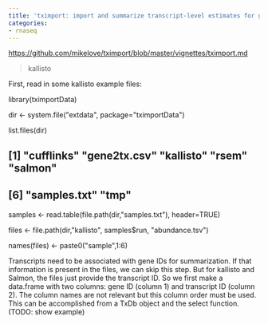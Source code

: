 ```yaml
---
title: 'tximport: import and summarize transcript-level estimates for gene-level analysis'
categories:
- rnaseq
---
```

https://github.com/mikelove/tximport/blob/master/vignettes/tximport.md
<!--more-->

> kallisto

First, read in some kallisto example files:

library(tximportData)

dir <\- system.file("extdata", package="tximportData")

list.files(dir)

## [1] "cufflinks" "gene2tx.csv" "kallisto" "rsem" "salmon"

## [6] "samples.txt" "tmp"

samples <\- read.table(file.path(dir,"samples.txt"), header=TRUE)

files <\- file.path(dir,"kallisto", samples$run, "abundance.tsv")

names(files) <\- paste0("sample",1:6)

Transcripts need to be associated with gene IDs for summarization. If that
information is present in the files, we can skip this step. But for kallisto
and Salmon, the files just provide the transcript ID. So we first make a
data.frame with two columns: gene ID (column 1) and transcript ID (column 2).
The column names are not relevant but this column order must be used. This can
be accomplished from a TxDb object and the select function. (TODO: show
example)

